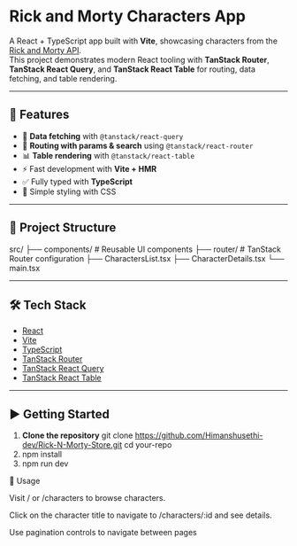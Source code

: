 # Rick and Morty Characters App

A React + TypeScript app built with **Vite**, showcasing characters from the [Rick and Morty API](https://rickandmortyapi.com/).  
This project demonstrates modern React tooling with **TanStack Router**, **TanStack React Query**, and **TanStack React Table** for routing, data fetching, and table rendering.  

---

## 🚀 Features

- 🔄 **Data fetching** with `@tanstack/react-query`  
- 📄 **Routing with params & search** using `@tanstack/react-router`  
- 📊 **Table rendering** with `@tanstack/react-table`  
- ⚡ Fast development with **Vite + HMR**  
- ✅ Fully typed with **TypeScript**  
- 🎨 Simple styling with CSS  

---

## 📂 Project Structure

src/
├── components/ # Reusable UI components
├── router/ # TanStack Router configuration
├── CharactersList.tsx
├── CharacterDetails.tsx
└── main.tsx


---

## 🛠️ Tech Stack

- [React](https://react.dev/)  
- [Vite](https://vitejs.dev/)  
- [TypeScript](https://www.typescriptlang.org/)  
- [TanStack Router](https://tanstack.com/router)  
- [TanStack React Query](https://tanstack.com/query)  
- [TanStack React Table](https://tanstack.com/table)  

---

## ▶️ Getting Started

1. **Clone the repository**
   git clone https://github.com/Himanshusethi-dev/Rick-N-Morty-Store.git
   cd your-repo
2. npm install
3. npm run dev


📖 Usage

  Visit / or  /characters to browse characters.

  Click on the character title  to navigate to /characters/:id and see details.

  Use pagination controls to navigate between pages